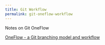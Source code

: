 ```yaml
---
title: Git Workflow
permalink: git-oneflow-workflow
---
```


Notes on Git OneFlow


[OneFlow - a Git branching model and workflow](http://endoflineblog.com/oneflow-a-git-branching-model-and-workflow)